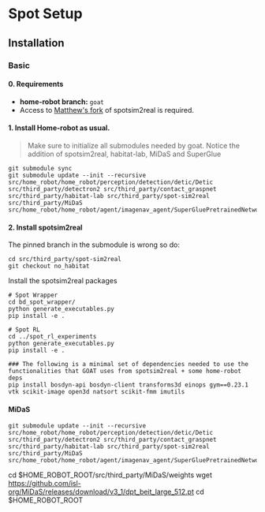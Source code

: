 # Spot Setup

## Installation

### Basic

#### 0. Requirements

- **home-robot branch:** `goat`
- Access to [Matthew's fork](https://github.com/MatthewChang/spot-sim2real/tree/b66f4dd399efeca16a115ef5d106759fb871adc7) of spotsim2real is required.

#### 1. Install Home-robot as usual.

> Make sure to initialize all submodules needed by goat. Notice the addition of spotsim2real, habitat-lab, MiDaS
> and SuperGlue

```
git submodule sync
git submodule update --init --recursive src/home_robot/home_robot/perception/detection/detic/Detic src/third_party/detectron2 src/third_party/contact_graspnet  src/third_party/habitat-lab src/third_party/spot-sim2real src/third_party/MiDaS src/home_robot/home_robot/agent/imagenav_agent/SuperGluePretrainedNetwork
```

#### 2. Install spotsim2real

The pinned branch in the submodule is wrong so do:

```
cd src/third_party/spot-sim2real
git checkout no_habitat
```

Install the spotsim2real packages

```
# Spot Wrapper
cd bd_spot_wrapper/
python generate_executables.py
pip install -e .

# Spot RL
cd ../spot_rl_experiments
python generate_executables.py
pip install -e .

### The following is a minimal set of dependencies needed to use the functionalities that GOAT uses from spotsim2real + some home-robot deps
pip install bosdyn-api bosdyn-client transforms3d einops gym==0.23.1 vtk scikit-image open3d natsort scikit-fmm imutils
```

#### MiDaS

```
git submodule update --init --recursive src/home_robot/home_robot/perception/detection/detic/Detic src/third_party/detectron2 src/third_party/contact_graspnet  src/third_party/habitat-lab src/third_party/spot-sim2real src/third_party/MiDaS src/home_robot/home_robot/agent/imagenav_agent/SuperGluePretrainedNetwork
```
cd $HOME_ROBOT_ROOT/src/third_party/MiDaS/weights
wget https://github.com/isl-org/MiDaS/releases/download/v3_1/dpt_beit_large_512.pt
cd $HOME_ROBOT_ROOT
```
